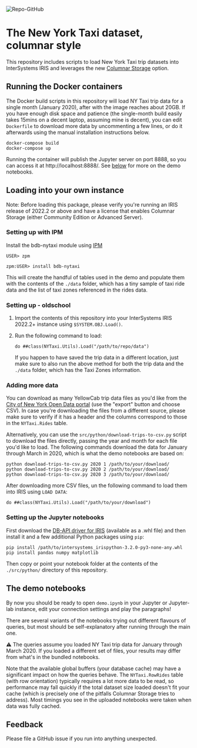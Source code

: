 ![Repo-GitHub](https://img.shields.io/badge/dynamic/xml?color=blue&label=ZPM%20version&version&prefix=v&query=%2F%2FVersion&url=https%3A%2F%2Fraw.githubusercontent.com%2Fbdeboe%2Fisc-taxi-demo%2Fmaster%2Fmodule.xml)

# The New York Taxi dataset, columnar style

This repository includes scripts to load New York Taxi trip datasets into InterSystems IRIS and leverages the new [Columnar Storage](https://learning.intersystems.com/course/view.php?id=2112) option.

## Running the Docker containers

The Docker build scripts in this repository will load NY Taxi trip data for a single month (January 2020), after with the image reaches about 20GB. If you have enough disk space and patience (the single-month build easily takes 15mins on a decent laptop, assuming mine is decent), you can edit `Dockerfile` to download more data by uncommenting a few lines, or do it afterwards using the manual installation instructions below.

```Shell
docker-compose build
docker-compose up
```

Running the container will publish the Jupyter server on port 8888, so you can access it at http://localhost:8888/. See [below](#the-demo-notebooks) for more on the demo notebooks.


## Loading into your own instance

Note: Before loading this package, please verify you're running an IRIS release of 2022.2 or above and have a license that enables Columnar Storage (either Community Edition or Advanced Server).

### Setting up with IPM

Install the bdb-nytaxi module using [IPM](https://github.com/intersystems/ipm)

```ObjectScript
USER> zpm

zpm:USER> install bdb-nytaxi
```

This will create the handful of tables used in the demo and populate them with the contents of the `./data` folder, which has a tiny sample of taxi ride data and the list of taxi zones referenced in the rides data.


### Setting up - oldschool

1. Import the contents of this repository into your InterSystems IRIS 2022.2+ instance using `$SYSTEM.OBJ.Load()`. 

2. Run the following command to load:

    ```ObjectScript
    do ##class(NYTaxi.Utils).Load("/path/to/repo/data")
    ```

    If you happen to have saved the trip data in a different location, just make sure to also run the above method for both the trip data and the `./data` folder, which has the Taxi Zones information.

### Adding more data

You can download as many YellowCab trip data files as you'd like from the [City of New York Open Data portal](https://data.cityofnewyork.us/browse?Dataset-Information_Agency=Taxi+and+Limousine+Commission+%28TLC%29&) (use the "export" button and choose CSV). In case you're downloading the files from a different source, please make sure to verify if it has a header and the columns correspond to those in the `NYTaxi.Rides` table.

Alternatively, you can use the `src/python/download-trips-to-csv.py` script to download the files directly, passing the year and month for each file you'd like to load. The following commands download the data for January through March in 2020, which is what the demo notebooks are based on:

   ```Shell
   python download-trips-to-csv.py 2020 1 /path/to/your/download/
   python download-trips-to-csv.py 2020 2 /path/to/your/download/
   python download-trips-to-csv.py 2020 3 /path/to/your/download/
   ```

After downloading more CSV files, un the following command to load them into IRIS using `LOAD DATA`:

```ObjectScript
do ##class(NYTaxi.Utils).Load("/path/to/your/download")
```



### Setting up the Jupyter notebooks

First download the [DB-API driver for IRIS](https://intersystems-community.github.io/iris-driver-distribution/) (available as a .whl file) and then install it and a few additional Python packages using `pip`:

```shell
pip install /path/to/intersystems_irispython-3.2.0-py3-none-any.whl
pip install pandas numpy matplotlib
```

Then copy or point your notebook folder at the contents of the `./src/python/` directory of this repository.

## The demo notebooks

By now you should be ready to open `demo.ipynb` in your Jupyter or Jupyter-lab instance, edit your connection settings and play the paragraphs!

There are several variants of the notebooks trying out different flavours of queries, but most should be self-explanatory after running through the main one. 

:warning: The queries assume you loaded NY Taxi trip data for January through March 2020. If you loaded a different set of files, your results may differ from what's in the bundled notebooks.

Note that the available global buffers (your database cache) may have a significant impact on how the queries behave. The `NYTaxi.RowRides` table (with row orientation) typically requires a lot more data to be read, so performance may fall quickly if the total dataset size loaded doesn't fit your cache (which is precisely one of the pitfalls Columnar Storage tries to address). Most timings you see in the uploaded notebooks were taken when data was fully cached.

## Feedback

Please file a GitHub issue if you run into anything unexpected.